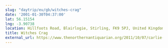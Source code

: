```yaml
---
slug: "daytrip/eu/gb/witches-crag"
date: '2001-01-30T04:37:00'
lat: 56.15154
lng: -3.90738
location: Hillfoots Road, Blairlogie, Stirling, FK9 5PJ, United Kingdom
title: Witches Crag
external_url: https://www.thenorthernantiquarian.org/2011/10/07/carlie-craig-blairlogie/
---
```



